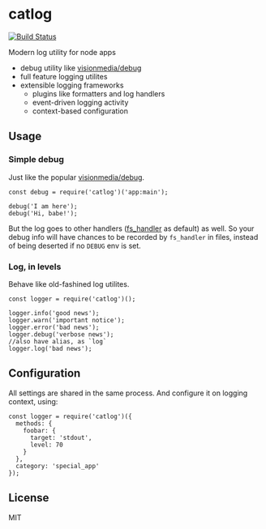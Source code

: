 # catlog

[![Build Status](https://travis-ci.org/RobinQu/catlog.svg)](https://travis-ci.org/RobinQu/catlog)

Modern log utility for node apps

* debug utility like [visionmedia/debug](https://github.com/visionmedia/debug)
* full feature logging utilites
* extensible logging frameworks
  * plugins like formatters and log handlers
  * event-driven logging activity
  * context-based configuration


## Usage

### Simple debug

Just like the popular [visionmedia/debug](https://github.com/visionmedia/debug).

```
const debug = require('catlog')('app:main');

debug('I am here');
debug('Hi, babe!');
```

But the log goes to other handlers ([fs_handler](lib/plugins/fs_handler.js) as default) as well. So your debug info will have chances to be recorded by `fs_handler` in files, instead of being deserted if no `DEBUG` env is set.

### Log, in levels

Behave like old-fashined log utilites.

```
const logger = require('catlog')();

logger.info('good news');
logger.warn('important notice');
logger.error('bad news');
logger.debug('verbose news');
//also have alias, as `log`
logger.log('bad news');
```

## Configuration

All settings are shared in the same process. And configure it on logging context, using:

```
const logger = require('catlog')({
  methods: {
    foobar: {
      target: 'stdout',
      level: 70
    }
  },
  category: 'special_app'
});
```


## License

MIT
